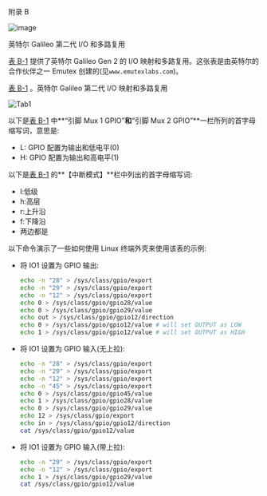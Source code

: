 附录 B

![image](images/frontdot.jpg)

英特尔 Galileo 第二代 I/O 和多路复用

[表 B-1](#Tab1) 提供了英特尔 Galileo Gen 2 的 I/O 映射和多路复用。这张表是由英特尔的合作伙伴之一 Emutex 创建的(见`www.emutexlabs.com`)。

[表 B-1](#_Tab1) 。英特尔 Galileo 第二代 I/O 映射和多路复用

![Tab1](images/TableB-1.jpg)

以下是[表 B-1](#Tab1) 中**“引脚 Mux 1 GPIO”**和**“引脚 Mux 2 GPIO”**一栏所列的首字母缩写词，意思是:

*   L: GPIO 配置为输出和低电平(0)
*   H: GPIO 配置为输出和高电平(1)

以下是[表 B-1](#Tab1) 的**【中断模式】**栏中列出的首字母缩写词:

*   l:低级
*   h:高层
*   r:上升沿
*   f:下降沿
*   两边都是

以下命令演示了一些如何使用 Linux 终端外壳来使用该表的示例:

*   将 IO1 设置为 GPIO 输出:

    ```sh
    echo -n "28" > /sys/class/gpio/export
    echo -n "29" > /sys/class/gpio/export
    echo -n "12" > /sys/class/gpio/export
    echo 0 > /sys/class/gpio/gpio28/value
    echo 0 > /sys/class/gpio/gpio29/value
    echo out > /sys/class/gpio/gpio12/direction
    echo 0 > /sys/class/gpio/gpio12/value # will set OUTPUT as LOW
    echo 1 > /sys/class/gpio/gpio12/value # will set OUTPUT as HIGH
    ```

*   将 IO1 设置为 GPIO 输入(无上拉):

    ```sh
    echo -n "28" > /sys/class/gpio/export
    echo -n "29" > /sys/class/gpio/export
    echo -n "12" > /sys/class/gpio/export
    echo -n "45" > /sys/class/gpio/export
    echo 0 > /sys/class/gpio/gpio45/value
    echo 1 > /sys/class/gpio/gpio28/value
    echo 0 > /sys/class/gpio/gpio29/value
    echo 12 > /sys/class/gpio/export
    echo in > /sys/class/gpio/gpio12/direction
    cat /sys/class/gpio/gpio12/value
    ```

*   将 IO1 设置为 GPIO 输入(带上拉):

    ```sh
    echo -n "29" > /sys/class/gpio/export
    echo -n "12" > /sys/class/gpio/export
    echo 1 > /sys/class/gpio/gpio29/value
    cat /sys/class/gpio/gpio12/value
    ```